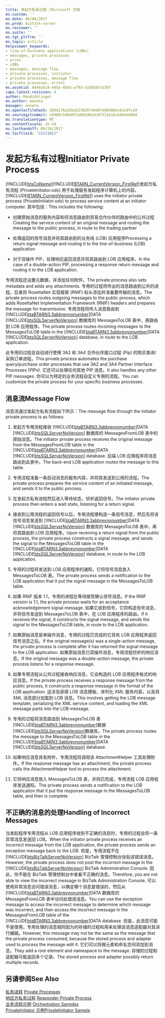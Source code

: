```yaml
---
title: 发起方私有过程 |Microsoft 文档
ms.custom: ''
ms.date: 06/08/2017
ms.prod: biztalk-server
ms.reviewer: ''
ms.suite: ''
ms.tgt_pltfrm: ''
ms.topic: article
helpviewer_keywords:
- line-of-business applications (LOBs)
- messages, private processes
- erros
- LOBs
- messages, message flow
- private processes, initiator
- private processes, message flow
- private processes, errors
ms.assetid: 8444a5c8-445a-4bbd-a793-a16816fcb397
caps.latest.revision: 4
author: MandiOhlinger
ms.author: mandia
manager: anneta
ms.openlocfilehash: 569d176a15ba5236d5f44d87406d9bbc0a19fca9
ms.sourcegitcommit: cb908c540d8f1a692d01dc8f313e16cb4b4e696d
ms.translationtype: MT
ms.contentlocale: zh-CN
ms.lasthandoff: 09/20/2017
ms.locfileid: "22211021"
---
```

# <a name="initiator-private-process"></a><span data-ttu-id="55f34-102">发起方私有过程</span><span class="sxs-lookup"><span data-stu-id="55f34-102">Initiator Private Process</span></span>
[!INCLUDE[btsCoName](../../includes/btsconame-md.md)]<span data-ttu-id="55f34-103">[!INCLUDE[BTARN_CurrentVersion_FirstRef](../../includes/btarn-currentversion-firstref-md.md)]发起方私有流程 (PrivateInitiator.odx) 用于处理服务发起程序计算机上的内容。</span><span class="sxs-lookup"><span data-stu-id="55f34-103"> [!INCLUDE[BTARN_CurrentVersion_FirstRef](../../includes/btarn-currentversion-firstref-md.md)] uses the initiator private process (PrivateInitiator.odx) to process service content at an initiator computer.</span></span> <span data-ttu-id="55f34-104">其中包括：</span><span class="sxs-lookup"><span data-stu-id="55f34-104">This includes the following:</span></span>  
  
-   <span data-ttu-id="55f34-105">创建原始消息的服务内容和将消息路由到贸易合作伙伴的路由中的公共过程</span><span class="sxs-lookup"><span data-stu-id="55f34-105">Creating the service content of an original message and routing the message to the public process, in route to the trading partner</span></span>  
  
-   <span data-ttu-id="55f34-106">处理返回的信号消息并将其路由到的业务线 (LOB) 应用程序</span><span class="sxs-lookup"><span data-stu-id="55f34-106">Processing a return signal message and routing it to the line-of-business (LOB) application</span></span>  
  
-   <span data-ttu-id="55f34-107">对于双操作 PIP，处理响应返回消息并将其路由到 LOB 应用程序。</span><span class="sxs-lookup"><span data-stu-id="55f34-107">In the case of a double-action PIP, processing a response return message and routing it to the LOB application.</span></span>  
  
 <span data-ttu-id="55f34-108">专用流程还设置元数据，并添加任何附件。</span><span class="sxs-lookup"><span data-stu-id="55f34-108">The private process also sets metadata and adds any attachments.</span></span> <span data-ttu-id="55f34-109">专用的过程将传出的消息路由到公共的进程，后者将 RosettaNet 实现框架 (RNIF) 标头添加并准备要传输的消息。</span><span class="sxs-lookup"><span data-stu-id="55f34-109">The private process routes outgoing messages to the public process, which adds RosettaNet Implementation Framework (RNIF) headers and prepares the message for transmission.</span></span> <span data-ttu-id="55f34-110">专用流程将传入消息路由到 [!INCLUDE[btaBTARN3.3abbrevnonumber](../../includes/btabtarn3-3abbrevnonumber-md.md)]DATA [!INCLUDE[btsSQLServerNoVersion](../../includes/btssqlservernoversion-md.md)] 数据库的 MessagesToLOB 表中，再路由到 LOB 应用程序。</span><span class="sxs-lookup"><span data-stu-id="55f34-110">The private process routes incoming messages to the MessagesToLOB table in the [!INCLUDE[btaBTARN3.3abbrevnonumber](../../includes/btabtarn3-3abbrevnonumber-md.md)]DATA [!INCLUDE[btsSQLServerNoVersion](../../includes/btssqlservernoversion-md.md)] database, in route to the LOB application.</span></span>  
  
 <span data-ttu-id="55f34-111">此专用的过程会自动进行使用 3A2 和 3A4 合作伙伴接口过程 (Pip) 的购买查询/采购订单进程。</span><span class="sxs-lookup"><span data-stu-id="55f34-111">This private process automates the purchase query/purchase order processes that use 3A2 and 3A4 Partner Interface Processes (PIPs).</span></span> <span data-ttu-id="55f34-112">它还可以处理任何其他 PIP 消息。</span><span class="sxs-lookup"><span data-stu-id="55f34-112">It also handles any other PIP messages.</span></span> <span data-ttu-id="55f34-113">你可以为特定的业务流程自定义专用的流程。</span><span class="sxs-lookup"><span data-stu-id="55f34-113">You can customize the private process for your specific business processes.</span></span>  
  
## <a name="message-flow"></a><span data-ttu-id="55f34-114">消息流</span><span class="sxs-lookup"><span data-stu-id="55f34-114">Message Flow</span></span>  
 <span data-ttu-id="55f34-115">消息流通过发起方私有流程如下所示：</span><span class="sxs-lookup"><span data-stu-id="55f34-115">The message flow through the initiator private process is as follows:</span></span>  
  
1.  <span data-ttu-id="55f34-116">发起方专用流程接收 [!INCLUDE[btaBTARN3.3abbrevnonumber](../../includes/btabtarn3-3abbrevnonumber-md.md)]DATA [!INCLUDE[btsSQLServerNoVersion](../../includes/btssqlservernoversion-md.md)] 数据库的 MessagesFromLOB 表中的原始消息。</span><span class="sxs-lookup"><span data-stu-id="55f34-116">The initiator private process receives the original message from the MessagesFromLOB table in the [!INCLUDE[btaBTARN3.3abbrevnonumber](../../includes/btabtarn3-3abbrevnonumber-md.md)]DATA [!INCLUDE[btsSQLServerNoVersion](../../includes/btssqlservernoversion-md.md)] database.</span></span> <span data-ttu-id="55f34-117">后端 LOB 应用程序将消息路由到此表中。</span><span class="sxs-lookup"><span data-stu-id="55f34-117">The back-end LOB application routes the message to this table.</span></span>  
  
2.  <span data-ttu-id="55f34-118">专用流程准备一条启动消息的服务内容，并将其发送到公用的流程。</span><span class="sxs-lookup"><span data-stu-id="55f34-118">The private process prepares the service content of an initiated message, and sends it to the public process.</span></span>  
  
3.  <span data-ttu-id="55f34-119">在发起方私有进程然后进入等待状态，侦听返回信号。</span><span class="sxs-lookup"><span data-stu-id="55f34-119">The initiator private process then enters a wait state, listening for a return signal.</span></span>  
  
4.  <span data-ttu-id="55f34-120">接收到公用流程的返回信号以后，专用流程便构造一条信号消息，然后先将该信号消息发送到 [!INCLUDE[btaBTARN3.3abbrevnonumber](../../includes/btabtarn3-3abbrevnonumber-md.md)]DATA [!INCLUDE[btsSQLServerNoVersion](../../includes/btssqlservernoversion-md.md)] 数据库的 MessagesToLOB 表中，再将其路由到 LOB 应用程序。</span><span class="sxs-lookup"><span data-stu-id="55f34-120">Upon receiving a return signal from the public process, the private process constructs a signal message, and sends the signal to the MessagesToLOB table in the [!INCLUDE[btaBTARN3.3abbrevnonumber](../../includes/btabtarn3-3abbrevnonumber-md.md)]DATA [!INCLUDE[btsSQLServerNoVersion](../../includes/btssqlservernoversion-md.md)] database, in route to the LOB application.</span></span>  
  
5.  <span data-ttu-id="55f34-121">专用的过程将发送到 LOB 应用程序的通知，它将信号消息放入 MessagesToLOB 表。</span><span class="sxs-lookup"><span data-stu-id="55f34-121">The private process sends a notification to the LOB application that it put the signal message in the MessagesToLOB table.</span></span>  
  
6.  <span data-ttu-id="55f34-122">如果 RNIF 版本 1.1，专用的进程在等待接受确认信号消息。</span><span class="sxs-lookup"><span data-stu-id="55f34-122">If the RNIF version is 1.1, the private process waits for an acceptance acknowledgement signal message.</span></span> <span data-ttu-id="55f34-123">如果它收到信号，它将构造信号消息，并将信号发送到 MessagesToLOB 表中，在 LOB 应用程序的路由。</span><span class="sxs-lookup"><span data-stu-id="55f34-123">If it receives the signal, it constructs the signal message, and sends the signal to the MessagesToLOB table, in route to the LOB application.</span></span>  
  
7.  <span data-ttu-id="55f34-124">如果原始消息是单操作消息，专用的过程已完成的它具有 LOB 应用程序返回信号消息之后。</span><span class="sxs-lookup"><span data-stu-id="55f34-124">If the original message(s) was a single-action message, the private process is complete after it has returned the signal message to the LOB application.</span></span> <span data-ttu-id="55f34-125">如果原始消息已双操作消息，专用流程侦听的响应消息。</span><span class="sxs-lookup"><span data-stu-id="55f34-125">If the original message was a double-action message, the private process listens for a response message.</span></span>  
  
8.  <span data-ttu-id="55f34-126">如果专用流程从公共过程接收响应消息，它会构造的 LOB 应用程序格式的响应消息。</span><span class="sxs-lookup"><span data-stu-id="55f34-126">If the private process receives a response message from the public process, it constructs a response message in the format of the LOB application.</span></span> <span data-ttu-id="55f34-127">这涉及获得 LOB 消息模板，序列化 XML 服务内容，以及将 XML 消息部分加载到 LOB 消息。</span><span class="sxs-lookup"><span data-stu-id="55f34-127">This involves getting the LOB message template, serializing the XML service content, and loading the XML message parts into the LOB message.</span></span>  
  
9. <span data-ttu-id="55f34-128">专用的过程将消息路由到 MessagesToLOB 表[!INCLUDE[btaBTARN3.3abbrevnonumber](../../includes/btabtarn3-3abbrevnonumber-md.md)]数据[!INCLUDE[btsSQLServerNoVersion](../../includes/btssqlservernoversion-md.md)]数据库。</span><span class="sxs-lookup"><span data-stu-id="55f34-128">The private process routes the message to the MessagesToLOB table in the [!INCLUDE[btaBTARN3.3abbrevnonumber](../../includes/btabtarn3-3abbrevnonumber-md.md)]DATA [!INCLUDE[btsSQLServerNoVersion](../../includes/btssqlservernoversion-md.md)] database.</span></span>  
  
10. <span data-ttu-id="55f34-129">如果响应消息具有附件，专用流程将调用该 AttachmentHelper 工具处理附件。</span><span class="sxs-lookup"><span data-stu-id="55f34-129">If the response message has an attachment, the private process calls the AttachmentHelper tool to process the attachment.</span></span>  
  
11. <span data-ttu-id="55f34-130">它将响应消息放入 MessagesToLOB 表，并则已完成，专用流程 LOB 应用程序发送通知。</span><span class="sxs-lookup"><span data-stu-id="55f34-130">The private process sends a notification to the LOB application that it put the response message in the MessagesToLOB table, and then is complete.</span></span>  
  
## <a name="handling-of-incorrect-messages"></a><span data-ttu-id="55f34-131">不正确的消息的处理</span><span class="sxs-lookup"><span data-stu-id="55f34-131">Handling of Incorrect Messages</span></span>  
 <span data-ttu-id="55f34-132">当发起程序专用流程从 LOB 应用程序收到不正确的消息时，专用的过程会将一条异常消息发送回 LOB。</span><span class="sxs-lookup"><span data-stu-id="55f34-132">When the initiator private process receives an incorrect message from the LOB application, the private process sends an exception message back to the LOB.</span></span> <span data-ttu-id="55f34-133">但是，专用流程不在 [!INCLUDE[btsBizTalkServerNoVersion](../../includes/btsbiztalkservernoversion-md.md)] BizTalk 管理控制台张贴该错误消息。</span><span class="sxs-lookup"><span data-stu-id="55f34-133">However, the private process does not post the incorrect message in the [!INCLUDE[btsBizTalkServerNoVersion](../../includes/btsbiztalkservernoversion-md.md)] BizTalk Administration Console.</span></span> <span data-ttu-id="55f34-134">因此，你不能在 BizTalk 管理控制台中查看不正确的消息。</span><span class="sxs-lookup"><span data-stu-id="55f34-134">Therefore, you are not able to view the incorrect message in BizTalk Administration Console.</span></span> <span data-ttu-id="55f34-135">可以使用异常消息访问错误消息，以确定哪个消息是错误的，然后从 [!INCLUDE[btaBTARN3.3abbrevnonumber](../../includes/btabtarn3-3abbrevnonumber-md.md)]DATA 数据库的 MessagesFromLOB 表中访问此错误消息。</span><span class="sxs-lookup"><span data-stu-id="55f34-135">You can use the exception message to access the incorrect message to determine which message was incorrect, and then access the incorrect message in the MessagesFromLOB table of the [!INCLUDE[btaBTARN3.3abbrevnonumber](../../includes/btabtarn3-3abbrevnonumber-md.md)]DATA database.</span></span> <span data-ttu-id="55f34-136">但是，此消息可能不是使用，专用处理的消息相同因为的存储的过程和用来处理该消息适配器对其进行编辑。</span><span class="sxs-lookup"><span data-stu-id="55f34-136">However, this message may not be the same as the message that the private process consumed, because the stored process and adapter used to process the message edit it.</span></span> <span data-ttu-id="55f34-137">它们可以将根元素和命名空间添加到消息。</span><span class="sxs-lookup"><span data-stu-id="55f34-137">They add a root element and namespace to the message.</span></span> <span data-ttu-id="55f34-138">存储的过程和适配器可能返回多个记录。</span><span class="sxs-lookup"><span data-stu-id="55f34-138">The stored process and adapter possibly return multiple records.</span></span>  
  
## <a name="see-also"></a><span data-ttu-id="55f34-139">另请参阅</span><span class="sxs-lookup"><span data-stu-id="55f34-139">See Also</span></span>  
 <span data-ttu-id="55f34-140">[私有进程](../../adapters-and-accelerators/accelerator-rosettanet/private-processes.md) </span><span class="sxs-lookup"><span data-stu-id="55f34-140">[Private Processes](../../adapters-and-accelerators/accelerator-rosettanet/private-processes.md) </span></span>  
 <span data-ttu-id="55f34-141">[响应方私有过程](../../adapters-and-accelerators/accelerator-rosettanet/responder-private-process.md) </span><span class="sxs-lookup"><span data-stu-id="55f34-141">[Responder Private Process](../../adapters-and-accelerators/accelerator-rosettanet/responder-private-process.md) </span></span>  
 <span data-ttu-id="55f34-142">[业务流程示例](../../adapters-and-accelerators/accelerator-rosettanet/orchestration-samples.md) </span><span class="sxs-lookup"><span data-stu-id="55f34-142">[Orchestration Samples](../../adapters-and-accelerators/accelerator-rosettanet/orchestration-samples.md) </span></span>  
 [<span data-ttu-id="55f34-143">PrivateInitiator 示例</span><span class="sxs-lookup"><span data-stu-id="55f34-143">PrivateInitiator Sample</span></span>](../../adapters-and-accelerators/accelerator-rosettanet/privateinitiator-sample.md)